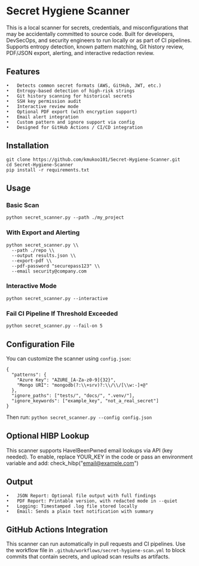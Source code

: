 # Secret Hygiene Scanner
This is a local scanner for secrets, credentials, and misconfigurations that may be accidentally committed to source code. 
Built for developers, DevSecOps, and security engineers to run locally or as part of CI pipelines.
Supports entropy detection, known pattern matching, Git history review, PDF/JSON export, alerting, and interactive redaction review.

## Features
	•	Detects common secret formats (AWS, GitHub, JWT, etc.)
	•	Entropy-based detection of high-risk strings
	•	Git history scanning for historical secrets
	•	SSH key permission audit
	•	Interactive review mode
	•	Optional PDF export (with encryption support)
	•	Email alert integration
	•	Custom pattern and ignore support via config
	•	Designed for GitHub Actions / CI/CD integration

## Installation
```
git clone https://github.com/kmukoo101/Secret-Hygiene-Scanner.git
cd Secret-Hygiene-Scanner
pip install -r requirements.txt
```

## Usage
### Basic Scan
`python secret_scanner.py --path ./my_project`
### With Export and Alerting
```
python secret_scanner.py \\
  --path ./repo \\
  --output results.json \\
  --export-pdf \\
  --pdf-password "securepass123" \\
  --email security@company.com
```
### Interactive Mode
`python secret_scanner.py --interactive`
### Fail CI Pipeline If Threshold Exceeded
`python secret_scanner.py --fail-on 5`

## Configuration File
You can customize the scanner using `config.json`:
```
{
  "patterns": {
    "Azure Key": "AZURE_[A-Za-z0-9]{32}",
    "Mongo URI": "mongodb(?:\\+srv)?:\\/\\/[\\w:-]+@"
  },
  "ignore_paths": ["tests/", "docs/", ".venv/"],
  "ignore_keywords": ["example_key", "not_a_real_secret"]
}
```
Then run:
`python secret_scanner.py --config config.json`

## Optional HIBP Lookup
This scanner supports HaveIBeenPwned email lookups via API (key needed). To enable, replace YOUR_KEY in the code or pass an environment variable and add:
check_hibp("email@example.com")

## Output
	•	JSON Report: Optional file output with full findings
	•	PDF Report: Printable version, with redacted mode in --quiet
	•	Logging: Timestamped .log file stored locally
	•	Email: Sends a plain text notification with summary

## GitHub Actions Integration
This scanner can run automatically in pull requests and CI pipelines. Use the workflow file in `.github/workflows/secret-hygiene-scan.yml` to block commits that contain secrets, and upload scan results as artifacts.
